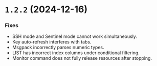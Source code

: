 # `1.2.2` (2024-12-16)

### Fixes

* SSH mode and Sentinel mode cannot work simultaneously.
* Key auto-refresh interferes with tabs.
* Msgpack incorrectly parses numeric types.
* LIST has incorrect index columns under conditional filtering.
* Monitor command does not fully release resources after stopping.
